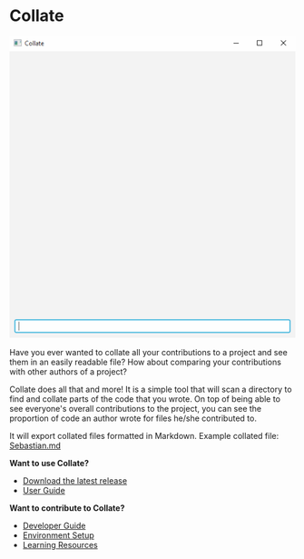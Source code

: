 # Collate
![collate overview](docs/images/collate-overview.gif)

Have you ever wanted to collate all your contributions to a project and see them in an easily readable file? How about comparing your contributions with other authors of a project?

Collate does all that and more! It is a simple tool that will scan a directory to find and collate parts of the code that you wrote. On top of being able to see everyone's overall contributions to the project, you can see the proportion of code an author wrote for files he/she contributed to.

It will export collated files formatted in Markdown. Example collated file: [Sebastian.md](collated/Sebastian.md)

**Want to use Collate?**
* [Download the latest release](releases) 
* [User Guide](docs/User-Guide.md)

**Want to contribute to Collate?**
* [Developer Guide](docs/Developer-Guide.md)
* [Environment Setup](docs/Development-Environment-Setup.md)
* [Learning Resources](docs/Learning-Resources.md)
